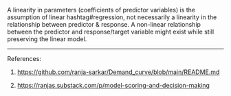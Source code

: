 
A linearity in parameters (coefficients of predictor variables) is the assumption of linear hashtag#regression, not necessarily a linearity in the relationship 
between predictor & response. A non-linear relationship between the predictor and response/target variable might exist while still preserving the linear model. 

-----

References:

1. https://github.com/ranja-sarkar/Demand_curve/blob/main/README.md

2. https://ranjas.substack.com/p/model-scoring-and-decision-making

